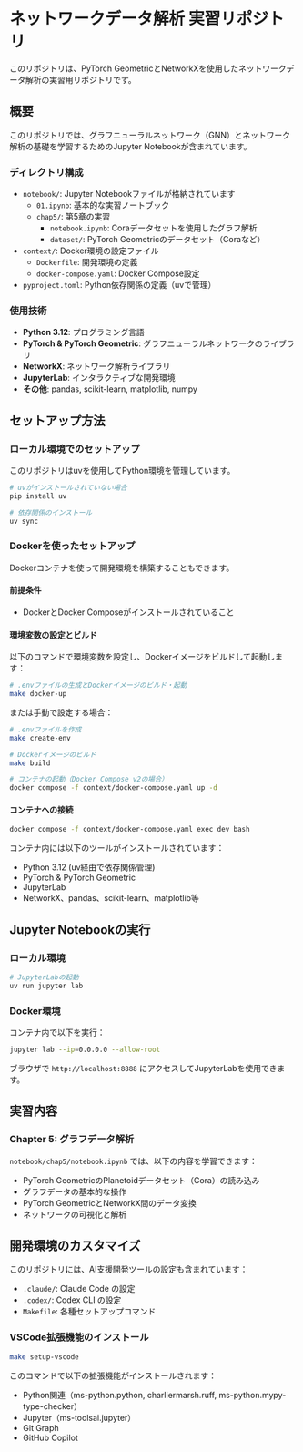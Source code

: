 # ネットワークデータ解析 実習リポジトリ

このリポジトリは、PyTorch GeometricとNetworkXを使用したネットワークデータ解析の実習用リポジトリです。

## 概要

このリポジトリでは、グラフニューラルネットワーク（GNN）とネットワーク解析の基礎を学習するためのJupyter Notebookが含まれています。

### ディレクトリ構成

- `notebook/`: Jupyter Notebookファイルが格納されています
  - `01.ipynb`: 基本的な実習ノートブック
  - `chap5/`: 第5章の実習
    - `notebook.ipynb`: Coraデータセットを使用したグラフ解析
    - `dataset/`: PyTorch Geometricのデータセット（Coraなど）
- `context/`: Docker環境の設定ファイル
  - `Dockerfile`: 開発環境の定義
  - `docker-compose.yaml`: Docker Compose設定
- `pyproject.toml`: Python依存関係の定義（uvで管理）

### 使用技術

- **Python 3.12**: プログラミング言語
- **PyTorch & PyTorch Geometric**: グラフニューラルネットワークのライブラリ
- **NetworkX**: ネットワーク解析ライブラリ
- **JupyterLab**: インタラクティブな開発環境
- **その他**: pandas, scikit-learn, matplotlib, numpy

## セットアップ方法

### ローカル環境でのセットアップ

このリポジトリはuvを使用してPython環境を管理しています。

```bash
# uvがインストールされていない場合
pip install uv

# 依存関係のインストール
uv sync
```

### Dockerを使ったセットアップ

Dockerコンテナを使って開発環境を構築することもできます。

#### 前提条件

- DockerとDocker Composeがインストールされていること

#### 環境変数の設定とビルド

以下のコマンドで環境変数を設定し、Dockerイメージをビルドして起動します：

```bash
# .envファイルの生成とDockerイメージのビルド・起動
make docker-up
```

または手動で設定する場合：

```bash
# .envファイルを作成
make create-env

# Dockerイメージのビルド
make build

# コンテナの起動（Docker Compose v2の場合）
docker compose -f context/docker-compose.yaml up -d
```

#### コンテナへの接続

```bash
docker compose -f context/docker-compose.yaml exec dev bash
```

コンテナ内には以下のツールがインストールされています：
- Python 3.12 (uv経由で依存関係管理)
- PyTorch & PyTorch Geometric
- JupyterLab
- NetworkX、pandas、scikit-learn、matplotlib等

## Jupyter Notebookの実行

### ローカル環境

```bash
# JupyterLabの起動
uv run jupyter lab
```

### Docker環境

コンテナ内で以下を実行：

```bash
jupyter lab --ip=0.0.0.0 --allow-root
```

ブラウザで `http://localhost:8888` にアクセスしてJupyterLabを使用できます。

## 実習内容

### Chapter 5: グラフデータ解析

`notebook/chap5/notebook.ipynb` では、以下の内容を学習できます：

- PyTorch GeometricのPlanetoidデータセット（Cora）の読み込み
- グラフデータの基本的な操作
- PyTorch GeometricとNetworkX間のデータ変換
- ネットワークの可視化と解析

## 開発環境のカスタマイズ

このリポジトリには、AI支援開発ツールの設定も含まれています：

- `.claude/`: Claude Code の設定
- `.codex/`: Codex CLI の設定
- `Makefile`: 各種セットアップコマンド

### VSCode拡張機能のインストール

```bash
make setup-vscode
```

このコマンドで以下の拡張機能がインストールされます：
- Python関連（ms-python.python, charliermarsh.ruff, ms-python.mypy-type-checker）
- Jupyter（ms-toolsai.jupyter）
- Git Graph
- GitHub Copilot